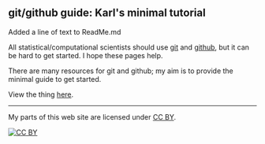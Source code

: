 ## git/github guide: Karl's minimal tutorial

Added a line of text to ReadMe.md

All statistical/computational scientists should use
[git](http://git-scm.com) and [github](http://github.com), but it can be
hard to get started.  I hope these pages help.

There are many resources for git and github; my aim is to provide the
minimal guide to get started.

View the thing [here](http://kbroman.org/github_tutorial).

---

My parts of this web site are licensed under
[CC BY](http://creativecommons.org/licenses/by/3.0/).

[![CC BY](http://i.creativecommons.org/l/by/3.0/88x31.png)](http://creativecommons.org/licenses/by/3.0/)
